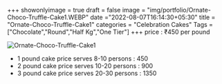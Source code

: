 +++
showonlyimage = true
draft = false
image = "img/portfolio/Ornate-Choco-Truffle-Cake1.WEBP"
date ="2022-08-07T16:14:30+05:30"
title = "Ornate-Choco-Truffle-Cake1"
categories = "Celebration Cakes"
Tags = ["Chocolate","Round","Half Kg","One Tier"]
+++
price : ₹450 per pound
<!--more-->
![Ornate-Choco-Truffle-Cake1](/img/portfolio/Ornate-Choco-Truffle-Cake1.WEBP)
* 1 pound cake price serves 8-10 persons : 450
* 2 pound cake price serves 10-20 persons : 900
* 3 pound cake price serves 20-30 persons : 1350
